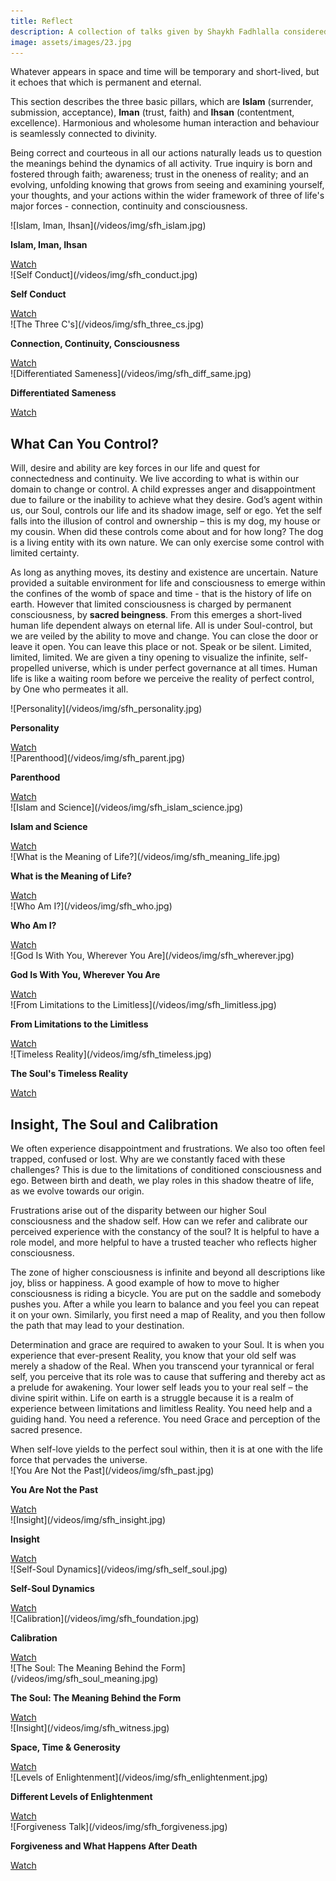 ```yaml
---
title: Reflect
description: A collection of talks given by Shaykh Fadhlalla considered by his students to be a good introduction to, and basic overview of, his more general work.
image: assets/images/23.jpg
---
```


<div class="callout6">
Whatever appears in space and time will be temporary and short-lived, but it echoes that which is permanent and eternal.
</div>

This section describes the three basic pillars, which are **Islam** (surrender, submission, acceptance), **Iman** (trust, faith) and **Ihsan** (contentment, excellence). Harmonious and wholesome human interaction and behaviour is seamlessly connected to divinity.  

Being correct and courteous in all our actions naturally leads us to question the meanings behind the dynamics of all activity. True inquiry is born and fostered through faith; awareness; trust in the oneness of reality; and an evolving, unfolding knowing that grows from seeing and examining yourself, your thoughts, and your actions within the wider framework of three of life's major forces - connection, continuity and consciousness.

<div markdown="1" class="card video sidebar center gemoji center-content">

<div markdown="2" class="video-image">
![Islam, Iman, Ihsan](/videos/img/sfh_islam.jpg)
</div>

**Islam, Iman, Ihsan**

<div markdown="3" class="video-link">
<a target="_blank" href="https://www.youtube.com/watch?v=R503LTlwdV0&list=PLzFr0xRIkb3gVfjRtai2-XBlvWVprgHqP&index=20&t=0s">Watch</a>
</div>

</div>

<div markdown="1" class="card video sidebar center gemoji center-content">

<div markdown="2" class="video-image">
![Self Conduct](/videos/img/sfh_conduct.jpg)
</div>

**Self Conduct**

<div markdown="3" class="video-link">
<a target="_blank" href="https://youtu.be/_n9bjtTLbFQ">Watch</a>
</div>

</div>

<div markdown="1" class="card video sidebar center gemoji center-content">

<div markdown="2" class="video-image">
![The Three C's](/videos/img/sfh_three_cs.jpg)
</div>

**Connection, Continuity, Consciousness**

<div markdown="3" class="video-link">
<a target="_blank" href="https://www.youtube.com/watch?v=XOBffhHNlpc">Watch</a>
</div>

</div>

<div markdown="1" class="card video sidebar center gemoji center-content">

<div markdown="2" class="video-image">
![Differentiated Sameness](/videos/img/sfh_diff_same.jpg)
</div>

**Differentiated Sameness**

<div markdown="3" class="video-link">
<a target="_blank" href="https://www.youtube.com/watch?v=y4HG4jDJYlU">Watch</a>
</div>

</div>

## What Can You Control?

Will, desire and ability are key forces in our life and quest for connectedness and continuity. We live according to what is within our domain to change or control. A child expresses anger and disappointment due to failure or the inability to achieve what they desire. God’s agent within us, our Soul, controls our life and its shadow image, self or ego. Yet the self falls into the illusion of control and ownership – this is my dog, my house or my cousin. When did these controls come about and for how long? The dog is a living entity with its own nature. We can only exercise some control with limited certainty.  

As long as anything moves, its destiny and existence are uncertain. Nature provided a suitable environment for life and consciousness to emerge within the confines of the womb of space and time - that is the history of life on earth. However that limited consciousness is charged by permanent consciousness, by **sacred beingness**. From this emerges a short-lived human life dependent always on eternal life. All is under Soul-control, but we are veiled by the ability to move and change. You can close the door or leave it open. You can leave this place or not. Speak or be silent. Limited, limited, limited. We are given a tiny opening to visualize the infinite, self-propelled universe, which is under perfect governance at all times. Human life is like a waiting room before we perceive the reality of perfect control, by One who permeates it all.    

<div markdown="1" class="card video sidebar center gemoji center-content">

<div markdown="2" class="video-image">
![Personality](/videos/img/sfh_personality.jpg)
</div>

**Personality**

<div markdown="3" class="video-link">
<a target="_blank" href="https://www.youtube.com/watch?v=4Ou8ji29XSg">Watch</a>
</div>

</div>

<div markdown="1" class="card video sidebar center gemoji center-content">

<div markdown="2" class="video-image">
![Parenthood](/videos/img/sfh_parent.jpg)
</div>

**Parenthood**

<div markdown="3" class="video-link">
<a target="_blank" href="https://www.youtube.com/watch?v=RXG30_xI0k8">Watch</a>
</div>

</div>

<div markdown="1" class="card video sidebar center gemoji center-content">

<div markdown="2" class="video-image">
![Islam and Science](/videos/img/sfh_islam_science.jpg)
</div>

**Islam and Science**

<div markdown="3" class="video-link">
<a target="_blank" href="https://www.youtube.com/watch?v=QnJCslNl4Lo">Watch</a>
</div>

</div>

<div markdown="1" class="card video sidebar center gemoji center-content">

<div markdown="2" class="video-image">
![What is the Meaning of Life?](/videos/img/sfh_meaning_life.jpg)
</div>

**What is the Meaning of Life?**

<div markdown="3" class="video-link">
<a target="_blank" href="https://www.youtube.com/watch?v=7zvlBBK4vPA&list=PLzFr0xRIkb3gVfjRtai2-XBlvWVprgHqP&index=48">Watch</a>
</div>

</div>

<div markdown="1" class="card video sidebar center gemoji center-content">

<div markdown="2" class="video-image">
![Who Am I?](/videos/img/sfh_who.jpg)
</div>

**Who Am I?**

<div markdown="3" class="video-link">
<a target="_blank" href="https://www.youtube.com/watch?v=Z5Ptnhr96v4&list=PLzFr0xRIkb3gVfjRtai2-XBlvWVprgHqP&index=55&t=0s">Watch</a>
</div>

</div>

<div markdown="1" class="card video sidebar center gemoji center-content">

<div markdown="2" class="video-image">
![God Is With You, Wherever You Are](/videos/img/sfh_wherever.jpg)
</div>

**God Is With You, Wherever You Are**

<div markdown="3" class="video-link">
<a target="_blank" href="https://www.youtube.com/watch?v=3ty2v_NQ6ao&list=PLzFr0xRIkb3gVfjRtai2-XBlvWVprgHqP&index=16&t=0s">Watch</a>
</div>

</div>

<div markdown="1" class="card video sidebar center gemoji center-content">

<div markdown="2" class="video-image">
![From Limitations to the Limitless](/videos/img/sfh_limitless.jpg)
</div>

**From Limitations to the Limitless**

<div markdown="3" class="video-link">
<a target="_blank" href="https://www.youtube.com/watch?v=ZJoNO75NKX8&list=PLzFr0xRIkb3gVfjRtai2-XBlvWVprgHqP&index=25&t=0s">Watch</a>
</div>

</div>

<div markdown="1" class="card video sidebar center gemoji center-content">

<div markdown="2" class="video-image">
![Timeless Reality](/videos/img/sfh_timeless.jpg)
</div>

**The Soul's Timeless Reality**

<div markdown="3" class="video-link">
<a target="_blank" href="https://www.youtube.com/watch?v=A1U9abHA9Gg&list=PLzFr0xRIkb3gVfjRtai2-XBlvWVprgHqP&index=63&t=0s">Watch</a>
</div>

</div>

<div markdown="1" class="clear"></div>

## Insight, The Soul and Calibration

We often experience disappointment and frustrations. We also too often feel trapped, confused or lost. Why are we constantly faced with these challenges? This is due to the limitations of conditioned consciousness and ego. Between birth and death, we play roles in this shadow theatre of life, as we evolve towards our origin.  

Frustrations arise out of the disparity between our higher Soul consciousness and the shadow self. How can we refer and calibrate our perceived experience with the constancy of the soul? It is helpful to have a role model, and more helpful to have a trusted teacher who reflects higher consciousness.            

The zone of higher consciousness is infinite and beyond all descriptions like joy, bliss or happiness. A good example of how to move to higher consciousness is riding a bicycle. You are put on the saddle and somebody pushes you. After a while you learn to balance and you feel you can repeat it on your own. Similarly, you first need a map of Reality, and you then follow the path that may lead to your destination.  

Determination and grace are required to awaken to your Soul. It is when you experience that ever-present Reality, you know that your old self was merely a shadow of the Real. When you transcend your tyrannical or feral self, you perceive that its role was to cause that suffering and thereby act as a prelude for awakening. Your lower self leads you to your real self – the divine spirit within. Life on earth is a struggle because it is a realm of experience between limitations and limitless Reality. You need help and a guiding hand. You need a reference. You need Grace and perception of the sacred presence.    

<div class="callout6">
When self-love yields to the perfect soul within, then it is at one with the life force that pervades the universe.
</div>

<div markdown="1" class="card video sidebar center gemoji center-content">

<div markdown="2" class="video-image">
![You Are Not the Past](/videos/img/sfh_past.jpg)
</div>

**You Are Not the Past**

<div markdown="3" class="video-link">
<a target="_blank" href="https://www.youtube.com/watch?v=QGHJW1iJg20">Watch</a>
</div>

</div>

<div markdown="1" class="card video sidebar center gemoji center-content">

<div markdown="2" class="video-image">
![Insight](/videos/img/sfh_insight.jpg)
</div>

**Insight**

<div markdown="3" class="video-link">
<a target="_blank" href="https://www.youtube.com/watch?v=8roXpi3irZg">Watch</a>
</div>

</div>

<div markdown="1" class="card video sidebar center gemoji center-content">

<div markdown="2" class="video-image">
![Self-Soul Dynamics](/videos/img/sfh_self_soul.jpg)
</div>

**Self-Soul Dynamics**

<div markdown="3" class="video-link">
<a target="_blank" href="https://www.youtube.com/watch?v=s_XBbGUvpSw">Watch</a>
</div>

</div>

<div markdown="1" class="card video sidebar center gemoji center-content">

<div markdown="2" class="video-image">
![Calibration](/videos/img/sfh_foundation.jpg)
</div>

**Calibration**

<div markdown="3" class="video-link">
<a target="_blank" href="https://www.youtube.com/watch?v=jxNNs3haWW4">Watch</a>
</div>

</div>

<div markdown="1" class="card video sidebar center gemoji center-content">

<div markdown="2" class="video-image">
![The Soul: The Meaning Behind the Form](/videos/img/sfh_soul_meaning.jpg)
</div>

**The Soul: The Meaning Behind the Form**

<div markdown="3" class="video-link">
<a target="_blank" href="https://www.youtube.com/watch?v=WVsIR_eQ39c&list=PLzFr0xRIkb3gVfjRtai2-XBlvWVprgHqP&index=51&t=0s">Watch</a>
</div>

</div>

<div markdown="1" class="card video sidebar center gemoji center-content">

<div markdown="2" class="video-image">
![Insight](/videos/img/sfh_witness.jpg)
</div>

**Space, Time & Generosity**

<div markdown="3" class="video-link">
<a target="_blank" href="https://www.youtube.com/watch?v=UwJyC0szP_I">Watch</a>
</div>

</div>

<div markdown="1" class="card video sidebar center gemoji center-content">

<div markdown="2" class="video-image">
![Levels of Enlightenment](/videos/img/sfh_enlightenment.jpg)
</div>

**Different Levels of Enlightenment**

<div markdown="3" class="video-link">
<a target="_blank" href="https://www.youtube.com/watch?v=5LUUgM1UFOU">Watch</a>
</div>

</div>

<div markdown="1" class="card video sidebar center gemoji center-content">

<div markdown="2" class="video-image">
![Forgiveness Talk](/videos/img/sfh_forgiveness.jpg)
</div>

**Forgiveness and What Happens After Death**

<div markdown="3" class="video-link">
<a target="_blank" href="https://www.youtube.com/watch?v=ckcXZs7mejE">Watch</a>
</div>

</div>

<div markdown="1" class="clear"></div>
